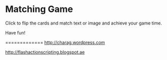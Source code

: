 Matching Game
=============
Click to flip the cards and match text or image
and achieve your game time.

Have fun!

=============
http://charag.wordpress.com

http://flashactionscripting.blogspot.ae
